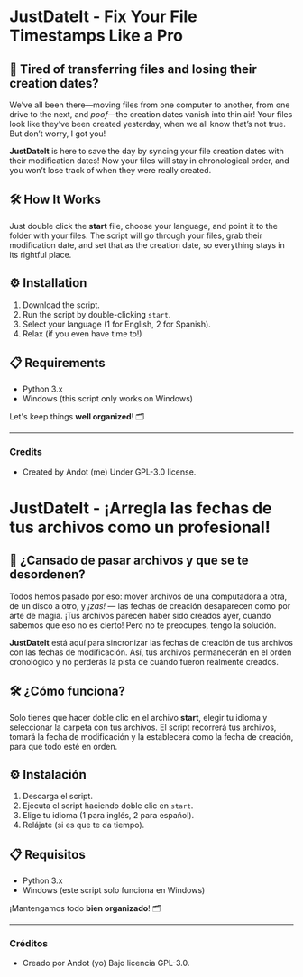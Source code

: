 # JustDateIt - Fix Your File Timestamps Like a Pro

## 📅 Tired of transferring files and losing their creation dates?

We’ve all been there—moving files from one computer to another, from one drive to the next, and *poof*—the creation dates vanish into thin air! Your files look like they’ve been created yesterday, when we all know that’s not true. But don’t worry, I got you!

**JustDateIt** is here to save the day by syncing your file creation dates with their modification dates! Now your files will stay in chronological order, and you won’t lose track of when they were really created.

## 🛠 How It Works

Just double click the **start** file, choose your language, and point it to the folder with your files. The script will go through your files, grab their modification date, and set that as the creation date, so everything stays in its rightful place.

## ⚙️ Installation

1. Download the script.
2. Run the script by double-clicking `start`.
3. Select your language (1 for English, 2 for Spanish).
4. Relax (if you even have time to!)

## 📋 Requirements

- Python 3.x
- Windows (this script only works on Windows)

Let's keep things **well organized**! 🗂

---

### Credits

- Created by Andot (me)
Under GPL-3.0 license.

# JustDateIt - ¡Arregla las fechas de tus archivos como un profesional!

## 📅 ¿Cansado de pasar archivos y que se te desordenen?

Todos hemos pasado por eso: mover archivos de una computadora a otra, de un disco a otro, y *¡zas!* — las fechas de creación desaparecen como por arte de magia. ¡Tus archivos parecen haber sido creados ayer, cuando sabemos que eso no es cierto! Pero no te preocupes, tengo la solución.

**JustDateIt** está aquí para sincronizar las fechas de creación de tus archivos con las fechas de modificación. Así, tus archivos permanecerán en el orden cronológico y no perderás la pista de cuándo fueron realmente creados.

## 🛠 ¿Cómo funciona?

Solo tienes que hacer doble clic en el archivo **start**, elegir tu idioma y seleccionar la carpeta con tus archivos. El script recorrerá tus archivos, tomará la fecha de modificación y la establecerá como la fecha de creación, para que todo esté en orden.

## ⚙️ Instalación

1. Descarga el script.
2. Ejecuta el script haciendo doble clic en `start`.
3. Elige tu idioma (1 para inglés, 2 para español).
4. Relájate (si es que te da tiempo).

## 📋 Requisitos

- Python 3.x
- Windows (este script solo funciona en Windows)


¡Mantengamos todo **bien organizado**! 🗂

---

### Créditos

- Creado por Andot (yo)
Bajo licencia GPL-3.0.
